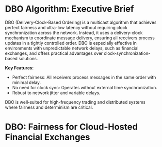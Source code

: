 # DBO Algorithm: Executive Brief

DBO (Delivery-Clock-Based Ordering) is a multicast algorithm that achieves perfect fairness and ultra-low latency without requiring clock synchronization across the network. Instead, it uses a delivery-clock mechanism to coordinate message delivery, ensuring all receivers process updates in a tightly controlled order. DBO is especially effective in environments with unpredictable network delays, such as financial exchanges, and offers practical advantages over clock-synchronization-based solutions.

**Key Features:**
- Perfect fairness: All receivers process messages in the same order with minimal delay.
- No need for clock sync: Operates without external time synchronization.
- Robust to network jitter and variable delays.

DBO is well-suited for high-frequency trading and distributed systems where fairness and determinism are critical.

# DBO: Fairness for Cloud-Hosted Financial Exchanges
